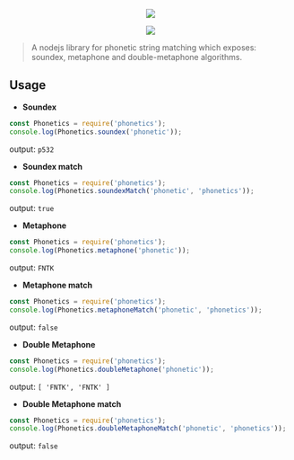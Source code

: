 <p align="center"><img src="https://raw.githubusercontent.com/kartik1998/phonetics/master/logo.png"> </p>
<p align="center"><img src="https://img.shields.io/badge/phonetic-string--matching-blue"> </p>

<blockquote> A nodejs library for phonetic string matching which exposes: soundex, metaphone and double-metaphone algorithms.</blockquote>

## Usage

- <b> Soundex </b>

```javascript
const Phonetics = require('phonetics');
console.log(Phonetics.soundex('phonetic'));
```

output: `p532`

- <b> Soundex match </b>

```javascript
const Phonetics = require('phonetics');
console.log(Phonetics.soundexMatch('phonetic', 'phonetics'));
```

output: `true`

- <b> Metaphone </b>

```javascript
const Phonetics = require('phonetics');
console.log(Phonetics.metaphone('phonetic'));
```

output: `FNTK`

- <b> Metaphone match </b>

```javascript
const Phonetics = require('phonetics');
console.log(Phonetics.metaphoneMatch('phonetic', 'phonetics'));
```

output: `false`

- <b> Double Metaphone </b>

```javascript
const Phonetics = require('phonetics');
console.log(Phonetics.doubleMetaphone('phonetic'));
```

output: `[ 'FNTK', 'FNTK' ]`

- <b> Double Metaphone match </b>

```javascript
const Phonetics = require('phonetics');
console.log(Phonetics.doubleMetaphoneMatch('phonetic', 'phonetics'));
```

output: `false`

